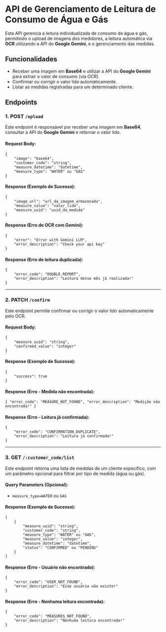 
# API de Gerenciamento de Leitura de Consumo de Água e Gás

Esta API gerencia a leitura individualizada de consumo de água e gás, permitindo o upload de imagens dos medidores, a leitura automática via **OCR** utilizando a API do **Google Gemini**, e o gerenciamento das medidas.

## Funcionalidades

-   Receber uma imagem em **Base64** e utilizar a API do **Google Gemini** para extrair o valor de consumo (via OCR).
-   Confirmar ou corrigir o valor lido automaticamente.
-   Listar as medidas registradas para um determinado cliente.

## Endpoints

### 1. POST `/upload`

Este endpoint é responsável por receber uma imagem em **Base64**, consultar a API do **Google Gemini** e retornar o valor lido.

#### Request Body:

    {
        "image": "base64",
        "customer_code": "string",
        "measure_datetime": "datetime",
        "measure_type": "WATER" ou "GAS"
    }

#### Response (Exemplo de Sucesso):

    {
        "image_url": "url_da_imagem_armazenada",
        "measure_value": "valor_lido",
        "measure_uuid": "uuid_da_medida"
    }

#### Response (Erro de OCR com Gemini):

    {
        "error": "Error with Gemini LLM",
        "error_description": "Check your api key"
    }

#### Response (Erro de leitura duplicada):

    {
        "error_code": "DOUBLE_REPORT",
        "error_description": "Leitura desse mês já realizada!"
    }

----------

### 2. PATCH `/confirm`

Este endpoint permite confirmar ou corrigir o valor lido automaticamente pelo OCR.

#### Request Body:

    {
        "measure_uuid": "string",
        "confirmed_value": "integer"
    }

#### Response (Exemplo de Sucesso):


    {
        "success": true
    }

#### Response (Erro - Medida não encontrada):

`{
    "error_code": "MEASURE_NOT_FOUND",
    "error_description": "Medição não encontrada!"
}` 

#### Response (Erro - Leitura já confirmada):

    {
        "error_code": "CONFIRMATION_DUPLICATE",
        "error_description": "Leitura já confirmada!"
    }

----------

### 3. GET `/:customer_code/list`

Este endpoint retorna uma lista de medidas de um cliente específico, com um parâmetro opcional para filtrar por tipo de medida (água ou gás).

#### Query Parameters (Opcional):

-   `measure_type=WATER` ou `GAS`

#### Response (Exemplo de Sucesso):

    [
        {
            "measure_uuid": "string",
            "customer_code": "string",
            "measure_type": "WATER" ou "GAS",
            "measure_value": "integer",
            "measure_datetime": "datetime",
            "status": "CONFIRMED" ou "PENDING"
        }
    ]

#### Response (Erro - Usuário não encontrado):

    {
        "error_code": "USER_NOT_FOUND",
        "error_description": "Esse usuário não existe!"
    }

#### Response (Erro - Nenhuma leitura encontrada):


    {
        "error_code": "MEASURES_NOT_FOUND",
        "error_description": "Nenhuma leitura encontrada!"
    }
